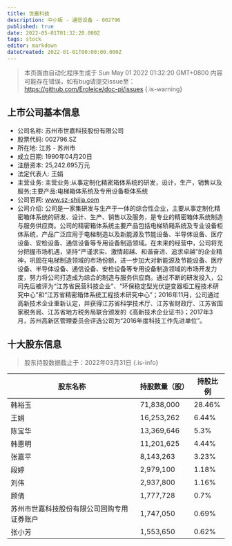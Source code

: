 ```yaml
---
title: 世嘉科技
description: 中小板 - 通信设备 - 002796
published: true
date: 2022-05-01T01:32:20.000Z
tags: stock
editor: markdown
dateCreated: 2022-01-01T00:00:00.000Z
---
```


> 本页面由自动化程序生成于 Sun May 01 2022 01:32:20 GMT+0800
> 内容可能存在错误，如有bug请提交issue至：https://github.com/Eroleice/doc-pi/issues
{.is-warning}

## 上市公司基本信息
- 公司名称: 苏州市世嘉科技股份有限公司
- 股票代码: 002796.SZ
- 所在地: 江苏 - 苏州市
- 成立日期: 1990年04月20日
- 注册资本: 25,242.695万元
- 法定代表人: 王娟
- 主营业务: 主营业务:从事定制化精密箱体系统的研发，设计，生产，销售以及服务;主要产品:电梯箱体系统及专用设备柜体系统
- 公司官网: www.sz-shijia.com
- 公司介绍: 公司是一家集研发与生产于一体的综合性企业，主要从事定制化精密箱体系统的研发、设计、生产、销售以及服务，是专业的精密箱体系统制造与服务供应商。公司的精密箱体系统主要产品包括电梯轿厢系统及专业设备柜体系统，产品广泛应用于电梯制造以及新能源及节能设备、半导体设备、医疗设备、安检设备、通信设备等专用设备制造领域。在未来的经营中，公司将充分把握市场机遇，坚持“严谨求实、激情超越、和谐奋进、追求卓越”的企业精神，巩固在电梯制造领域的市场份额，进一步加大对新能源及节能设备、医疗设备、半导体设备、通信设备、安检设备等专用设备制造领域的市场开发力度，努力将公司打造成为综合的制造与服务供应商。通过不断的研发投入，公司先后被评为“江苏省民营科技企业”、“环保稳定型光伏逆变器柜工程技术研究中心”和“江苏省精密箱体系统工程技术研究中心”；2016年11月，公司通过高新技术企业重新认定，并获得江苏省科学技术厅、江苏省财政厅、江苏省国家税务局、江苏省地方税务局联合颁发的《高新技术企业证书》；2017年3月，苏州高新区管理委员会评选公司为“2016年度科技工作先进单位”。


## 十大股东信息
> 股东持股数据截止于：2022年03月31日
{.is-info}

| 股东名称 | 持股数量（股） | 持股比例 |
| --- | --- | --- |
| 韩裕玉 | 71,838,000 | 28.46% |
| 王娟 | 16,253,262 | 6.44% |
| 陈宝华 | 13,369,646 | 5.3% |
| 韩惠明 | 11,201,625 | 4.44% |
| 张嘉平 | 8,143,263 | 3.23% |
| 段婷 | 2,979,100 | 1.18% |
| 刘伟 | 2,937,800 | 1.16% |
| 顾倩 | 1,777,728 | 0.7% |
| 苏州市世嘉科技股份有限公司回购专用证券账户 | 1,747,050 | 0.69% |
| 张小芳 | 1,553,650 | 0.62% |




